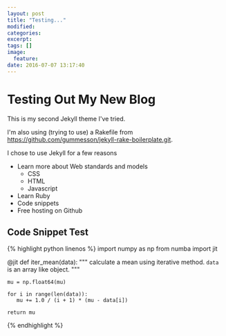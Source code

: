 ```yaml
---
layout: post
title: "Testing..."
modified:
categories:
excerpt:
tags: []
image:
  feature:
date: 2016-07-07 13:17:40
---
```

# Testing Out My New Blog
This is my second Jekyll theme I've tried.

I'm also using (trying to use) a Rakefile from <url>https://github.com/gummesson/jekyll-rake-boilerplate.git</url>.

I chose to use Jekyll for a few reasons

* Learn more about Web standards and models
   * CSS
   * HTML
   * Javascript
* Learn Ruby
* Code snippets
* Free hosting on Github

## Code Snippet Test

{% highlight python linenos %}
import numpy as np
from numba import jit

@jit
def iter_mean(data):
    """
    calculate a mean using iterative method.
    `data` is an array like object.
    """

    mu = np.float64(mu)

    for i in range(len(data)):
       mu += 1.0 / (i + 1) * (mu - data[i])

    return mu
{% endhighlight %}

